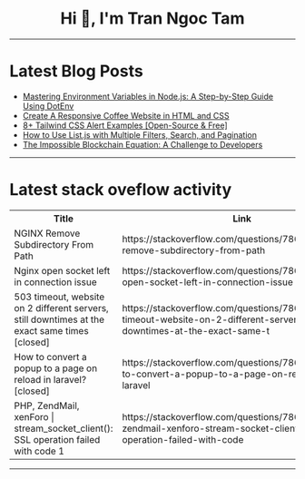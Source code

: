 <h1 align="center">Hi 👋, I'm Tran Ngoc Tam</h1>

---

# Latest Blog Posts 
<!-- BLOG-POST-LIST:START -->
- [Mastering Environment Variables in Node.js: A Step-by-Step Guide Using DotEnv](https://dev.to/spiritmoney/mastering-environment-variables-in-nodejs-a-step-by-step-guide-using-dotenv-39h9)
- [Create A Responsive Coffee Website in HTML and CSS](https://dev.to/codingnepal/create-a-responsive-coffee-website-in-html-and-css-1ehm)
- [8+ Tailwind CSS Alert Examples [Open-Source &amp; Free]](https://dev.to/creativetim_official/8-tailwind-css-alert-examples-open-source-free-25jp)
- [How to Use List.js with Multiple Filters, Search, and Pagination](https://dev.to/rootviper4/how-to-use-listjs-with-multiple-filters-search-and-pagination-53cm)
- [The Impossible Blockchain Equation: A Challenge to Developers](https://dev.to/nkianil/the-impossible-blockchain-equation-a-challenge-to-developers-17og)
<!-- BLOG-POST-LIST:END -->

---

# Latest stack oveflow activity
<table>
  <tr><th>Title</th><th>Link</th></tr>
  <!-- STACKOVERFLOW:START --><tr><td>NGINX Remove Subdirectory From Path</td><td>https://stackoverflow.com/questions/78637043/nginx-remove-subdirectory-from-path</td></tr><tr><td>Nginx open socket left in connection issue</td><td>https://stackoverflow.com/questions/78636859/nginx-open-socket-left-in-connection-issue</td></tr><tr><td>503 timeout, website on 2 different servers, still downtimes at the exact same times [closed]</td><td>https://stackoverflow.com/questions/78636780/503-timeout-website-on-2-different-servers-still-downtimes-at-the-exact-same-t</td></tr><tr><td>How to convert a popup to a page on reload in laravel? [closed]</td><td>https://stackoverflow.com/questions/78636774/how-to-convert-a-popup-to-a-page-on-reload-in-laravel</td></tr><tr><td>PHP, ZendMail, xenForo | stream_socket_client&lpar;&rpar;: SSL operation failed with code 1</td><td>https://stackoverflow.com/questions/78636685/php-zendmail-xenforo-stream-socket-client-ssl-operation-failed-with-code</td></tr><!-- STACKOVERFLOW:END -->
</table>

---


